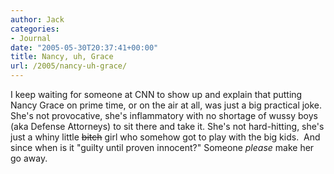 ```yaml
---
author: Jack
categories:
- Journal
date: "2005-05-30T20:37:41+00:00"
title: Nancy, uh, Grace
url: /2005/nancy-uh-grace/
---
```


I keep waiting for someone at CNN to show up and explain that putting Nancy Grace on prime time, or on the air at all, was just a big practical joke. She's not provocative, she's inflammatory with no shortage of wussy boys (aka Defense Attorneys) to sit there and take it. She's not hard-hitting, she's just a whiny little <del>bitch</del> girl who somehow got to play with the big kids.&nbsp; And since when is it "guilty until proven innocent?" Someone _please_ make her go away.